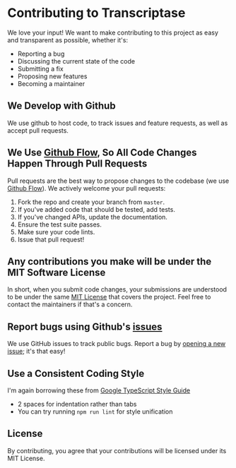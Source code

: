 # Contributing to Transcriptase
We love your input! We want to make contributing to this project as easy and transparent as possible, whether it's:

- Reporting a bug
- Discussing the current state of the code
- Submitting a fix
- Proposing new features
- Becoming a maintainer

## We Develop with Github
We use github to host code, to track issues and feature requests, as well as accept pull requests.

## We Use [Github Flow](https://guides.github.com/introduction/flow/index.html), So All Code Changes Happen Through Pull Requests
Pull requests are the best way to propose changes to the codebase (we use [Github Flow](https://guides.github.com/introduction/flow/index.html)). We actively welcome your pull requests:

1. Fork the repo and create your branch from `master`.
2. If you've added code that should be tested, add tests.
3. If you've changed APIs, update the documentation.
4. Ensure the test suite passes.
5. Make sure your code lints.
6. Issue that pull request!

## Any contributions you make will be under the MIT Software License
In short, when you submit code changes, your submissions are understood to be under the same [MIT License](http://choosealicense.com/licenses/mit/) that covers the project. Feel free to contact the maintainers if that's a concern.

## Report bugs using Github's [issues](https://github.com/Hi7cl4w/diffy-explain-ai/issues)
We use GitHub issues to track public bugs. Report a bug by [opening a new issue](https://github.com/Hi7cl4w/diffy-explain-ai/issues/new); it's that easy!

## Use a Consistent Coding Style
I'm again borrowing these from [Google TypeScript Style Guide](https://google.github.io/styleguide/tsguide.html)

* 2 spaces for indentation rather than tabs
* You can try running `npm run lint` for style unification

## License
By contributing, you agree that your contributions will be licensed under its MIT License.